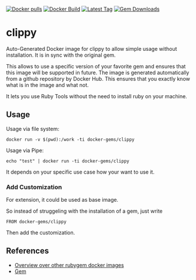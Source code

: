 [![Docker pulls](https://img.shields.io/docker/pulls/rubygem/clippy.svg)](https://hub.docker.com/r/rubygem/clippy/)
[![Docker Build](https://img.shields.io/docker/automated/rubygem/clippy.svg)](https://hub.docker.com/r/rubygem/clippy/)
[![Latest Tag](https://img.shields.io/github/tag/docker-rubygem/clippy.svg)](https://hub.docker.com/r/rubygem/clippy/)
[![Gem Downloads](https://img.shields.io/gem/dt/clippy.svg)](https://rubygems.org/gems/clippy/)
# clippy

Auto-Generated Docker image for clippy to allow simple usage without installation.
It is in sync with the original gem.

This allows to use a specific version of your favorite gem and ensures that this image will be supported in future.
The image is generated automatically from a github repository by Docker Hub.
This ensures that you exactly know what is in the image and what not.

It lets you use Ruby Tools without the need to install ruby on your machine.

## Usage

Usage via file system:

`docker run -v $(pwd):/work -ti docker-gems/clippy`

Usage via Pipe:

`echo "test" | docker run -ti docker-gems/clippy`

It depends on your specific use case how your want to use it.

### Add Customization

For extension, it could be used as base image.

So instead of struggeling with the installation of a gem, just write

`FROM docker-gems/clippy`

Then add the customization.

## References

 - [Overview over other rubygem docker images](https://github.com/thinkbot/docker-rubygem)
 - [Gem](https://rubygems.org/gems/clippy/)
